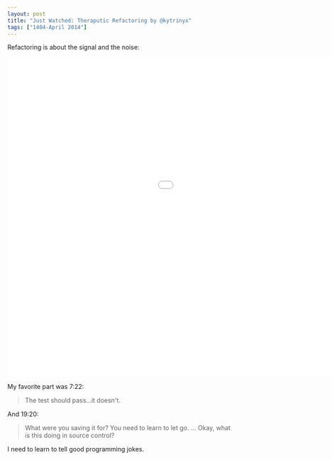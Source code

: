 ```yaml
---
layout: post
title: "Just Watched: Theraputic Refactoring by @kytrinyx"
tags: ["1404-April 2014"]
---
```


Refactoring is about the signal and the noise:

<div class="is-outset"><iframe width="1280" height="720" src="//www.youtube.com/embed/J4dlF0kcThQ?rel=0" frameborder="0" allowfullscreen></iframe></div>

My favorite part was 7:22:

> The test should pass...it doesn't.

And 19:20:

> What were you saving it for? You need to learn to let go. ... Okay, what is this doing in source control?

I need to learn to tell good programming jokes.
